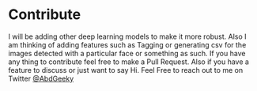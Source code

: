 # Contribute
I will be adding other deep learning models to make it more robust. Also I am thinking of adding features such as Tagging or generating csv for the images detected with a particular face or something as such. If you have any thing to contribute feel free to make a Pull Request. Also if you have a feature to discuss or just want to say Hi. Feel Free to reach out to me on Twitter [@AbdGeeky](https://twitter.com/AbdGeeky)


